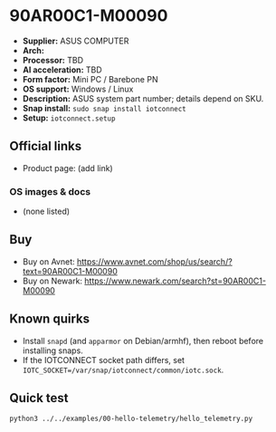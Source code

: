 # 90AR00C1-M00090

- **Supplier:** ASUS COMPUTER
- **Arch:** 
- **Processor:** TBD
- **AI acceleration:** TBD
- **Form factor:** Mini PC / Barebone PN
- **OS support:** Windows / Linux
- **Description:** ASUS system part number; details depend on SKU.
- **Snap install:** `sudo snap install iotconnect`
- **Setup:** `iotconnect.setup`

## Official links
- Product page: (add link)

### OS images & docs
- (none listed)

## Buy
- Buy on Avnet: https://www.avnet.com/shop/us/search/?text=90AR00C1-M00090
- Buy on Newark: https://www.newark.com/search?st=90AR00C1-M00090

## Known quirks
- Install `snapd` (and `apparmor` on Debian/armhf), then reboot before installing snaps.
- If the IOTCONNECT socket path differs, set `IOTC_SOCKET=/var/snap/iotconnect/common/iotc.sock`.

## Quick test
```bash
python3 ../../examples/00-hello-telemetry/hello_telemetry.py
```
